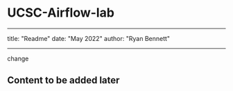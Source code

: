 # UCSC-Airflow-lab
---
title: "Readme"
date: "May 2022"
author: "Ryan Bennett"

---

change
## Content to be added later
